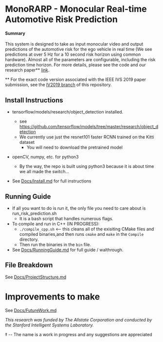 # MonoRARP - Monocular Real-time Automotive Risk Prediction
#### Summary
This system is designed to take as input monocular video and output predictions of the automotive risk for the ego vehicle in real time (We see predictions at over 5 Hz for a 10 second risk horizon using common hardware). Almost all of the parameters are configurable, including the risk prediction time horizon. For more details, please see the code and our research paper** [link]().

** For the exact code version associated with the IEEE IVS 2019 paper submission, see the [IV2019 branch](https://github.com/djp42/driver_risk_prediction_mono_video/tree/IV2019) of this repository.

## Install Instructions
* tensorflow/models/research/object_detection installed.
    - see https://github.com/tensorflow/models/tree/master/research/object_detection
    - We currently use just the resnet101 faster RCNN trained on the Kitti dataset
        - You will need to download the pretrained model
* openCV, numpy, etc. for python3
    - By the way, the repo is built using python3 because it is about time we all made the switch...

* See [Docs/Install.md](Docs/Install.md) for full instructions

## Running Guide
* If all you want to do is run it, the only file you need to care about is run_risk_prediction.sh
    - It is a bash script that handles numerous flags.
* To compile and run in C++ (IN PROGRESS):
    - `./compile_cpp.sh`  <-- this cleans all of the exisiting CMake files and compiled binaries,and then runs `cmake` and `make` in the `Compile` directory.
    - Then run the binaries in the `bin` file.
* See [Docs/RunningGuide.md](Docs/RunningGuide.md) for full guide / walthrough.

## File Breakdown
See [Docs/ProjectStructure.md](Docs/ProjectStructure.md)

# Improvements to make
See [Docs/FutureWork.md](Docs/FutureWork.md)



*This research was funded by The Allstate Corporation and conducted by the Stanford Intelligent Systems Laboratory.*

&Dagger; -- The name is a work in progress and any suggestions are appreciated
